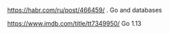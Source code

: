 <https://habr.com/ru/post/466459/> . Go and databases

<https://www.imdb.com/title/tt7349950/> Go 1.13
